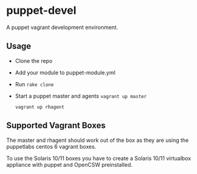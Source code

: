 # puppet-devel

A puppet vagrant development environment.

## Usage

- Clone the repo
- Add your module to puppet-module.yml
- Run `rake clone`
- Start a puppet master and agents
   `vagrant up master`

   `vagrant up rhagent`
   
## Supported Vagrant Boxes

The master and rhagent should work out of the box as they are using the puppetlabs
centos 6 vagrant boxes.

To use the Solaris 10/11 boxes you have to create a Solaris 10/11 virtualbox appliance with puppet and OpenCSW preinstalled.

